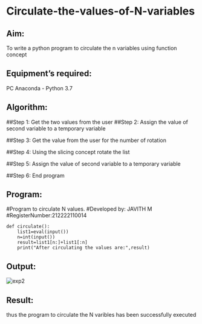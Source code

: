 # Circulate-the-values-of-N-variables
## Aim:
To write a python program to circulate the n variables using function concept
## Equipment’s required:
PC
Anaconda - Python 3.7
## Algorithm: 
##Step 1: Get the two values from the user
##Step 2:
Assign the value of second variable to a temporary variable

##Step 3:
Get the value from the user for the number of rotation

##Step 4:
Using the slicing concept rotate the list

##Step 5:
Assign the value of second variable to a temporary variable

##Step 6: End program
## Program:
#Program to circulate N values.
#Developed by: JAVITH M 
#RegisterNumber:212222110014
```
def circulate():
    list1=eval(input())
    n=int(input())
    result=list1[n:]+list1[:n]
    print("After circulating the values are:",result)
```
## Output:
![exp2](https://user-images.githubusercontent.com/121215951/229993345-a19ff17d-edfe-4e9b-9d55-dd740d6f5602.png)



## Result:
thus the program to circulate the N varibles has been successfully executed

